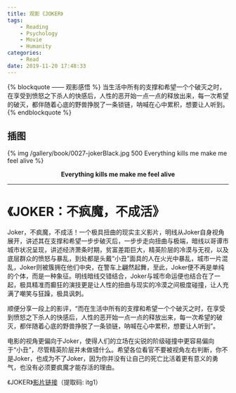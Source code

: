 ```yaml
---
title: 观影《JOKER》
tags:
	- Reading
	- Psychology
	- Movie
	- Humanity
categories:
	- Read
date: 2019-11-20 17:48:33
---
```


{% blockquote —— 观影感悟 %}
当生活中所有的支撑和希望一个个破灭之时，在享受到愤怒之下杀人的快感后，人性的恶开始一点一点的释放出来，每一次希望的破灭，都伴随着心底的野兽挣脱了一条锁链，呐喊在心中累积，想要让人听到。
{% endblockquote %}

<!-- more -->

## 插图
{% img /gallery/book/0027-jokerBlack.jpg 500 Everything kills me make me feel alive %}
<p align="center"><b>Everything kills me make me feel alive</b></p>

-----

# 《JOKER：不疯魔，不成活》

Joker，不疯魔，不成活！一个极具扭曲的现实主义影片，明线从Joker自身视角展开，讲述其在支撑和希望一步步破灭后，一步步走向扭曲与极端，暗线以哥谭市城市状况呈现，讲述经济萧条时期，贫富差距巨大，精英阶层的冷漠与无视，以及底层群众的愤怒与暴乱，到处都是头戴“小丑”面具的人在火光中暴乱，城市一片混乱，Joker则被簇拥在他们中央，在警车上翩然起舞，至此，Joker便不再是单纯的个体，而是一种象征。明线暗线交错结合，Joker与城市命运便也结合在了一起，极具精准而癫狂的演技更是让人性的扭曲与现实的冷漠之间极度碰撞，让人充满了嘲笑与狂躁，极具讽刺。

顺便分享一段上的影评，“而在生活中所有的支撑和希望一个个破灭之时，在享受到愤怒之下杀人的快感后，人性的恶开始一点一点的释放出来，每一次希望的破灭，都伴随着心底的野兽挣脱了一条锁链，呐喊在心中累积，想要让人听到”。

电影的视角更偏向于Joker，使得人们的立场在尖锐的阶级碰撞中更容易偏向于“小丑”，尽管精英阶层并未做错什么。希望各位看官不要被视角左右判断，你不是Joker，也成为不了Joker，因为你并没有让自己的死亡比活着更有意义的勇气，也没有必须要疯魔才能存活的理由。

《JOKER》[影片链接](https://pan.baidu.com/s/1-XESkbBpp504ew9sbitKvA)（提取码: itg1）